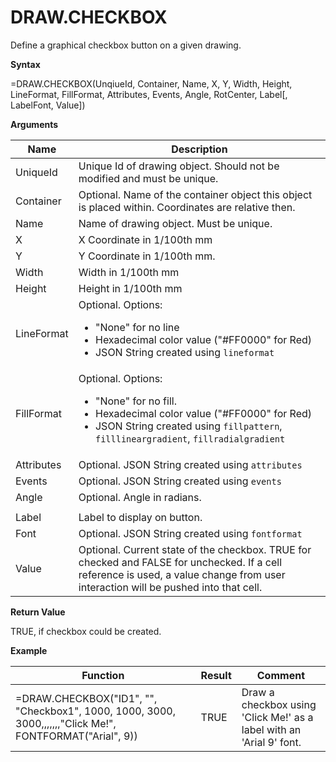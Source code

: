 # DRAW.CHECKBOX

Define a graphical checkbox button on a given drawing.

**Syntax**

=DRAW.CHECKBOX(UnqiueId, Container, Name, X, Y, Width, Height,
LineFormat, FillFormat, Attributes, Events, Angle, RotCenter, Label\[,
LabelFont, Value\])

**Arguments**

<table>
<colgroup>
<col style="width: 20%" />
<col style="width: 80%" />
</colgroup>
<thead>
<tr class="header">
<th>Name</th>
<th>Description</th>
</tr>
</thead>
<tbody>
<tr class="odd">
<td>UniqueId</td>
<td>Unique Id of drawing object. Should not be modified and must be unique.</td>
</tr>
<tr class="even">
<td>Container</td>
<td>Optional. Name of the container object this object is placed within. Coordinates are relative then.</td>
</tr>
<tr class="odd">
<td>Name</td>
<td>Name of drawing object. Must be unique.</td>
</tr>
<tr class="even">
<td>X</td>
<td>X Coordinate in 1/100th mm</td>
</tr>
<tr class="odd">
<td>Y</td>
<td>Y Coordinate in 1/100th mm.</td>
</tr>
<tr class="even">
<td>Width</td>
<td>Width in 1/100th mm</td>
</tr>
<tr class="odd">
<td>Height</td>
<td>Height in 1/100th mm</td>
</tr>
<tr class="even">
<td>LineFormat</td>
<td>Optional. Options:
<ul>
<li>"None" for no line</li>
<li>Hexadecimal color value ("#FF0000" for Red)</li>
<li>JSON String created using <code class="interpreted-text" role="ref">lineformat</code></li>
</ul></td>
</tr>
<tr class="odd">
<td>FillFormat</td>
<td>Optional. Options:
<ul>
<li>"None" for no fill.</li>
<li>Hexadecimal color value ("#FF0000" for Red)</li>
<li>JSON String created using <code class="interpreted-text" role="ref">fillpattern</code>, <code class="interpreted-text" role="ref">filllineargradient</code>, <code class="interpreted-text" role="ref">fillradialgradient</code></li>
</ul></td>
</tr>
<tr class="even">
<td>Attributes</td>
<td>Optional. JSON String created using <code class="interpreted-text" role="ref">attributes</code></td>
</tr>
<tr class="odd">
<td>Events</td>
<td>Optional. JSON String created using <code class="interpreted-text" role="ref">events</code></td>
</tr>
<tr class="even">
<td>Angle</td>
<td>Optional. Angle in radians.</td>
</tr>
<tr class="odd">
<td></td>
<td></td>
</tr>
<tr class="even">
<td>Label</td>
<td>Label to display on button.</td>
</tr>
<tr class="odd">
<td>Font</td>
<td>Optional. JSON String created using <code class="interpreted-text" role="ref">fontformat</code></td>
</tr>
<tr class="even">
<td>Value</td>
<td>Optional. Current state of the checkbox. TRUE for checked and FALSE for unchecked. If a cell reference is used, a value change from user interaction will be pushed into that cell.</td>
</tr>
</tbody>
</table>

**Return Value**

TRUE, if checkbox could be created.

**Example**

| Function                                                                                                 | Result | Comment                                                              |
|----------------------------------------------------------------------------------------------------------|--------|----------------------------------------------------------------------|
| =DRAW.CHECKBOX("ID1", "", "Checkbox1", 1000, 1000, 3000, 3000,,,,,,,"Click Me!", FONTFORMAT("Arial", 9)) | TRUE   | Draw a checkbox using 'Click Me!' as a label with an 'Arial 9' font. |
